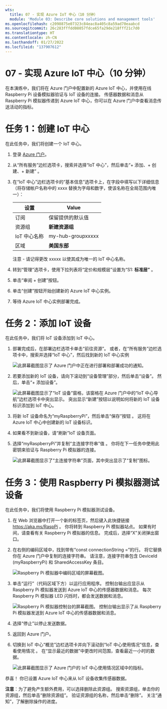 ```yaml
---
wts:
  title: 07 - 实现 Azure IoT 中心（10 分钟）
  module: 'Module 03: Describe core solutions and management tools'
ms.openlocfilehash: c2098875e07323c84eac8a405c8a59ad70eaabcd
ms.sourcegitcommit: 26c283fffdd08057fdce65fa29de218fff21c7d0
ms.translationtype: HT
ms.contentlocale: zh-CN
ms.lasthandoff: 01/27/2022
ms.locfileid: "137907612"
---
```

# <a name="07---implement-an-azure-iot-hub-10-min"></a>07 - 实现 Azure IoT 中心（10 分钟）

在本演练中，我们将在 Azure 门户中配置新的 Azure IoT 中心，并使用在线 Raspberry Pi 设备模拟器验证与 IoT 设备的连接。 传感器数据和消息从 Raspberry Pi 模拟器传递到 Azure IoT 中心，你可以在 Azure 门户中查看消息传送活动的指标。

# <a name="task-1-create-an-iot-hub"></a>任务 1：创建 IoT 中心 

在此任务中，我们将创建一个 IoT 中心。 

1. 登录 [Azure 门户](https://portal.azure.com)。

2. 从“所有服务”边栏选项卡，搜索并选择“IoT 中心”，然后单击“+ 添加、+ 创建、+ 新建”  。

3. 在“IoT 中心”边栏选项卡的“基本信息”选项卡上，在字段中填写以下详细信息（将存储帐户名称中的 xxxx 替换为字母和数字，使该名称在全局范围内唯一）：

    | 设置 | Value |
    |--|--|
    | 订阅 | 保留提供的默认值 |
    | 资源组 | **新建资源组** |
    | IoT 中心名称 | my-hub-groupxxxxx |
    | 区域 | **美国东部** |

    注意 - 请记得更改 xxxxx 以使其成为唯一的 IoT 中心名称。

4. 转到“管理”选项卡，使用下拉列表将“定价和规模层”设置为“S1:   **标准层”** 。

5. 单击“审阅 + 创建”按钮。

6. 单击“创建”按钮开始创建新的 Azure IoT 中心实例。

7. 等待 Azure IoT 中心实例部署完成。 

# <a name="task-2-add-an-iot-device"></a>任务 2：添加 IoT 设备

在此任务中，我们将 IoT 设备添加到 IoT 中心。 

1. 部署完成后，在部署边栏选项卡单击“前往资源”。 或者，在“所有服务”边栏选项卡中，搜索并选择“IoT 中心”，然后找到新的 IoT 中心实例

    ![此屏幕截图显示了 Azure 门户中正在进行部署和部署成功的通知。](../images/0601.png)

2. 若要添加新的 IoT 设备，请向下滚动到“设备管理”部分，然后单击“设备”。 然后，单击“+ 添加设备”。

    ![此屏幕截图显示了“IoT 设备”窗格，该窗格在 Azure 门户中的“IoT 中心导航”边栏选项卡中突出显示。 突出显示“新建”按钮以说明如何将新的 IoT 设备标识添加到 IoT 中心。](../images/0602.png)

3. 将新 IoT 设备命名为“myRaspberryPi”，然后单击“保存”按钮 。 这将在 Azure IoT 中心中创建新的 IoT 设备标识。

4. 如果看不到新设备，请“刷新”IoT 设备页面。 

5. 选择“myRaspberryPi”并复制“主连接字符串”值 。 你将在下一任务中使用此密钥来验证与 Raspberry Pi 模拟器的连接。

    ![此屏幕截图显示了“主连接字符串”页面，其中突出显示了“复制”图标。](../images/0603.png)

# <a name="task-3-test-the-device-using-a-raspberry-pi-simulator"></a>任务 3：使用 Raspberry Pi 模拟器测试设备

在此任务中，我们将使用 Raspberry Pi 模拟器测试设备。 

1. 在 Web 浏览器中打开一个新的标签页，然后键入此快捷链接 https://aka.ms/RaspPi 。 你将转到 Raspberry Pi 模拟器站点。 如果有时间，请查看有关 Raspberry Pi 模拟器的信息。 完成后，选择“X”关闭弹出窗口。

2. 在右侧的编码区域中，找到带有“const connectionString =”的行。 将它替换你在 Azure 门户中复制的连接字符串。 请注意，连接字符串包含 DeviceId (myRaspberryPi) 和 SharedAccessKey 条目。

    ![Raspberry Pi 模拟器中编码区域的屏幕截图。](../images/0604.png)

3. 单击“运行”（代码区域下方）以运行应用程序。 控制台输出应显示从 Raspberry Pi 模拟器发送到 Azure IoT 中心的传感器数据和消息。 每次 Raspberry Pi 模拟器 LED 闪烁时，都会发送数据和消息。 

    ![Raspberry Pi 模拟器控制台的屏幕截图。  控制台输出显示了从 Raspberry Pi 模拟器发送到 Azure IoT 中心的传感器数据和消息。](../images/0605.png)

5. 选择“停止”以停止发送数据。

6. 返回到 Azure 门户。

7. 切换到 IoT 中心“概览”边栏选项卡并向下滚动到“IoT 中心使用情况”信息，查看使用情况 。 在“显示最近的数据”中更改时间范围，查看最近一小时的数据。

    ![此屏幕截图显示了 Azure 门户的 IoT 中心使用情况区域中的指标。](../images/0606.png)


恭喜！ 你已设置 Azure IoT 中心来从 IoT 设备收集传感器数据。

**注意**：为了避免产生额外费用，可以选择删除此资源组。 搜索资源组，单击你的资源组，然后单击“删除资源组”。 验证资源组的名称，然后单击“删除”。 关注“通知”，了解删除操作的进度。
